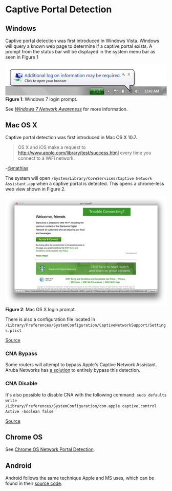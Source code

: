 # Captive Portal Detection

## Windows

Captive portal detection was first introduced in Windows Vista. Windows will
query a known web page to determine if a captive portal exists. A prompt from
the status bar will be displayed in the system menu bar as seen in Figure 1

![](external/windows.login.prompt.png)
**Figure 1**: Windows 7 login prompt.

See *[Windows 7 Network Awareness][winDetection]* for more information.

[winDetection]:http://blog.superuser.com/2011/05/16/windows-7-network-awareness/


## Mac OS X

Captive portal detection was first introduced in Mac OS X 10.7.

> OS X and iOS make a request to http://www.apple.com/library/test/success.html
> every time you connect to a WiFi network.

-[@mathias](https://twitter.com/mathias/status/144654218983243776)

The system will open `/System/Library/CoreServices/Captive Network Assistant.app`
when a captive portal is detected. This opens a chrome-less web view shown in
Figure 2.

![](external/osx.login.prompt.png)
**Figure 2**: Mac OS X login prompt.

There is also a configuration file located in
`/Library/Preferences/SystemConfiguration/CaptiveNetworkSupport/Settings.plist`

[Source](http://apple.stackexchange.com/q/45418)

### CNA Bypass

Some routers will attempt to bypass Apple's Captive Network Assistant. Aruba
Networks has [a solution][cnaBypass] to entirely bypass this detection.

[cnaBypass]:external/Amigopod-CNA-bypass-AppNote.pdf

### CNA Disable

It's also possible to disable CNA with the following command:
`sudo defaults write /Library/Preferences/SystemConfiguration/com.apple.captive.control Active -boolean false`

[Source](http://ilostmynotes.blogspot.be/2012/09/disable-captive-network-support-in-os-x.html)

## Chrome OS

See [Chrome OS Network Portal Detection][chromeDetection].

[chromeDetection]:http://www.chromium.org/chromium-os/chromiumos-design-docs/network-portal-detection

## Android

Android follows the same technique Apple and MS uses, which can be found in their
[source code][androidSource].

[androidSource]:http://grepcode.com/file/repository.grepcode.com/java/ext/com.google.android/android/4.0.1_r1/android/net/wifi/WifiWatchdogStateMachine.java#WifiWatchdogStateMachine.isWalledGardenConnection%28%29
